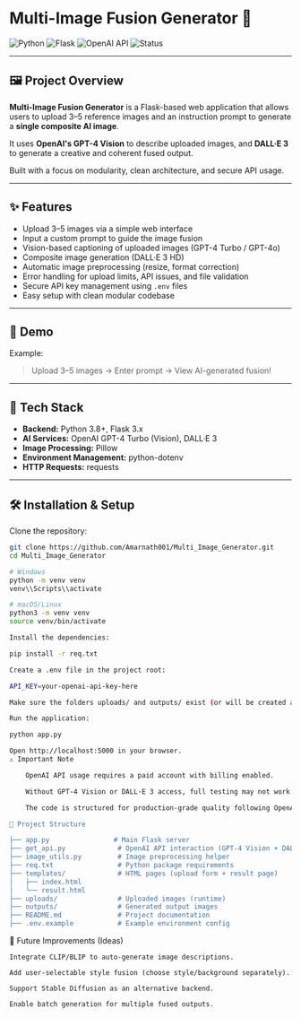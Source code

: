 # Multi-Image Fusion Generator 🚀

![Python](https://img.shields.io/badge/Python-3.8%2B-blue?logo=python)
![Flask](https://img.shields.io/badge/Flask-3.0%2B-brightgreen?logo=flask)
![OpenAI API](https://img.shields.io/badge/OpenAI-API-blueviolet?logo=openai)
![Status](https://img.shields.io/badge/Status-Completed-brightgreen)

---

## 🖼️ Project Overview

**Multi-Image Fusion Generator** is a Flask-based web application that allows users to upload 3–5 reference images and an instruction prompt to generate a **single composite AI image**.

It uses **OpenAI's GPT-4 Vision** to describe uploaded images, and **DALL·E 3** to generate a creative and coherent fused output.

Built with a focus on modularity, clean architecture, and secure API usage.

---

## ✨ Features

- Upload 3–5 images via a simple web interface
- Input a custom prompt to guide the image fusion
- Vision-based captioning of uploaded images (GPT-4 Turbo / GPT-4o)
- Composite image generation (DALL·E 3 HD)
- Automatic image preprocessing (resize, format correction)
- Error handling for upload limits, API issues, and file validation
- Secure API key management using `.env` files
- Easy setup with clean modular codebase

---

## 📸 Demo

Example:  
> Upload 3–5 images → Enter prompt → View AI-generated fusion!

---

## 🚀 Tech Stack

- **Backend:** Python 3.8+, Flask 3.x
- **AI Services:** OpenAI GPT-4 Turbo (Vision), DALL·E 3
- **Image Processing:** Pillow
- **Environment Management:** python-dotenv
- **HTTP Requests:** requests

---

## 🛠️ Installation & Setup

Clone the repository:

```bash
git clone https://github.com/Amarnath001/Multi_Image_Generator.git
cd Multi_Image_Generator

# Windows
python -m venv venv
venv\\Scripts\\activate

# macOS/Linux
python3 -m venv venv
source venv/bin/activate

Install the dependencies:

pip install -r req.txt

Create a .env file in the project root:

API_KEY=your-openai-api-key-here

Make sure the folders uploads/ and outputs/ exist (or will be created automatically).

Run the application:

python app.py

Open http://localhost:5000 in your browser.
⚠️ Important Note

    OpenAI API usage requires a paid account with billing enabled.

    Without GPT-4 Vision or DALL·E 3 access, full testing may not work.

    The code is structured for production-grade quality following OpenAI's API documentation.

📁 Project Structure

├── app.py                # Main Flask server
├── get_api.py             # OpenAI API interaction (GPT-4 Vision + DALL·E 3)
├── image_utils.py         # Image preprocessing helper
├── req.txt                # Python package requirements
├── templates/             # HTML pages (upload form + result page)
│   ├── index.html
│   └── result.html
├── uploads/               # Uploaded images (runtime)
├── outputs/               # Generated output images
├── README.md              # Project documentation
├── .env.example           # Example environment config

```
🧠 Future Improvements (Ideas)

    Integrate CLIP/BLIP to auto-generate image descriptions.

    Add user-selectable style fusion (choose style/background separately).

    Support Stable Diffusion as an alternative backend.

    Enable batch generation for multiple fused outputs.

